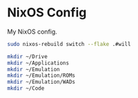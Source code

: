 # NixOS Config

My NixOS config.

```bash
sudo nixos-rebuild switch --flake .#will
```

```bash
mkdir ~/Drive
mkdir ~/Applications
mkdir ~/Emulation
mkdir ~/Emulation/ROMs
mkdir ~/Emulation/WADs
mkdir ~/Code
```
